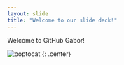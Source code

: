 ```yaml
---
layout: slide
title: "Welcome to our slide deck!"
---
```


Welcome to GitHub Gabor!

![poptocat](https://octodex.github.com/images/poptocat.png)
{: .center}
